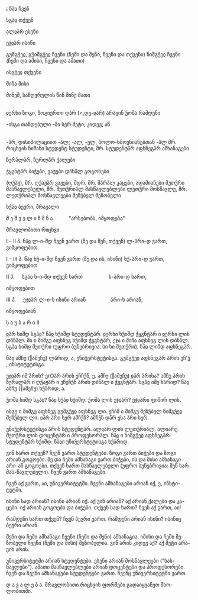 ¡
<span lang="sva">ნა̈ჲ </span>ჩვენ

<span lang="sva">სგა̈ჲ </span>თქვენ

<span lang="sva">ალჲა̈რ </span>ესენი

<span lang="sva">ეჯჲა̈რ </span>ისინი

<span lang="sva">გუშგუ̂ეჲ, გუ̂იშგუ̂ეჲ </span>ჩვენი (ჩემი და შენი, ჩვენი და თქვენი) <span lang="sva">ნიშგუ̂ეჲ </span>ჩვენი (ჩემი და ამისი, ჩვენი და ამათი)

<span lang="sva">ისგუ̂ეჲ </span>თქვენი

<span lang="sva">მიჩა </span>მისი

<span lang="sva">მინეშ</span>, საზღვრულის წინ <span lang="sva">მინე </span>მათი

</div><br clear="all">
<div>
<span lang="sva">ჲერხი </span>ზოგი, ზოგიერთი <span lang="sva">და̄̈რ </span>(&lt;,<span lang="sva">დე-ჲა̈რ</span>) არავინ <span lang="sva">უ̂ოშა </span>რამდენი

-<span lang="sva">ისგა </span>თანდებული -ში <span lang="sva">სერ </span>მეტი; კიდევ; აწ

</div><br clear="all">
-<span lang="sva">ა̈რ</span>, დისიმილაციით -<span lang="sva">ა̈ლ</span>; -<span lang="sva">ალ</span>, -<span lang="sva">ელ</span>, ბოლო-ხმოვნიანებთან -<span lang="sva">ა̄̈ლ </span>მრ. რიცხვის ნიშანი <span lang="sva">სტუდენტ </span>სტუდენტი, მრ. <span lang="sva">სტუდენტა̈რ აფხნეგა̈რ </span>ამხანაგები

<span lang="sva">ზურა̄ლა̈რ, ზურლა̄̈რ </span>ქალები

<span lang="sva">ჭყჷნტა̈რ </span>ბიჭები, ვაჟები <span lang="sva">დი̄ნა̄̈ლ </span>გოგონები

(<span lang="sva">ღუ̂ა̈ჟ</span>), მრ. <span lang="sva">ღუ̂აჟა̈რ </span>ვაჟები, შდრ. მრ. <span lang="sva">მა̄რა̄̈ლ </span>კაცები, ადამიანები <span lang="sva">მუთუ̂რი </span>მასწავლებელი, მრ. <span lang="sva">მუთუ̂რია̈ლ </span>მასწავლებლები <span lang="sva">ლეთუ̂რი </span>მოსწავლე, მრ. <span lang="sva">ლეთუ̂რია̈ლ </span>მოსწავლეები <span lang="sva">მეზუ̂ბელ </span>მეზობელი

<span lang="sva">ხუ̂ა̈ჲ </span>ბევრი, მრავალი

მ ე შ ვ ე ლ ი ზ მ ნ ა &nbsp;&nbsp;&nbsp;&nbsp;&nbsp;&nbsp;&nbsp;&nbsp;&nbsp;&nbsp;"არსებობს, იმყოფება"

მრავლობითი რიცხვი

I – II პ. <span lang="sva">ნა̈ჲ ლ-ი-შდ </span>ჩვენ ვართ (მე და შენ, თქვენ) <span lang="sva">ლ-ა̈რი-დ </span>ვართ, ვიმყოფებით

I – III პ. <span lang="sva">ნა̈ჲ ხუ̂-ი-შდ </span>ჩვენ ვართ (მე და ის, ისინი) <span lang="sva">ხუ̂-ა̈რი-დ </span>ვართ, ვიმყოფებით

II პ. &nbsp;&nbsp;&nbsp;&nbsp;<span lang="sva">სგა̈ჲ ხ</span>-<span lang="sva">ი-შდ </span>თქვენ ხართ &nbsp;&nbsp;&nbsp;&nbsp;&nbsp;&nbsp;&nbsp;&nbsp;&nbsp;&nbsp;&nbsp;&nbsp;&nbsp;&nbsp;&nbsp;&nbsp;&nbsp;<span lang="sva">ხ-ა̈რი-დ </span>ხართ,

იმყოფებით

III პ. &nbsp;&nbsp;&nbsp;&nbsp;<span lang="sva">ეჯჲა̈რ ლ-ი-ხ </span>ისინი არიან &nbsp;&nbsp;&nbsp;&nbsp;&nbsp;&nbsp;&nbsp;&nbsp;&nbsp;&nbsp;&nbsp;&nbsp;&nbsp;&nbsp;&nbsp;&nbsp;<span lang="sva">ა̈რი-ხ </span>არიან,

იმყოფებიან

ს ა უ ბ ა რ ი II

<span lang="sva">ჲა̈რ ხიშდ სგა̈ჲ? ნა̈ჲ ხუ̂იშდ სტუდენტა̈რ. ჲერხი ხუ̂იშდ ჭყჷნტა̈რ ი ჲერხი ლიხ დი̄ნა̄̈ლ. მი ი მიშგუ აფხნეგ ხუ̂იშდ ჭყჷნტა̈რ, ეჯა ი მიჩა აფხნეგ ლიხ დი̄ნა̄̈ლ. სგა̈ჲ ხიშდ მუთუ̂რი (</span>უფრო ბუნებრივია<span lang="sva">: სი ხი მუთუ̂რი). ნა̈ჲ ლიშდ აფხნეგა̈რ.</span>

<span lang="sva">ნა̈ჲ ამჩუ (‖ამეჩუ) ლა̈რიდ, ა, უნიუ̂ერსტეტისგა. გუშგუ̂ეჲ აფხნეგა̈რ ა̈რიხ ეჩ</span><span lang="sva">'</span><span lang="sva">ე̄ , ინსტიტუტისგა.</span>

<span lang="sva">ეჯჲა̈რ იმ</span><span lang="sva">'</span><span lang="sva">ა̄̈რიხ? ე<span class="unknown">г</span><span class="unknown">О</span>ა̈რ ა̈რიხ ე<span class="unknown">ჩ</span><span class="unknown">ჩ</span>უ̄ნ, ე. ამჩუ (‖ამეჩუ) ჲა̈რ ა̈რიხა? ამჩუ ა̈რიხ ზურალა̄̈რ ი ღუ̂აჟა̈რ ი ეჩეჩუ̄ნ ა̈რიხ დი̄ნა̄̈ლ ი ჭყჷნტა̈რ. სგა̈ჲ იმე ხა̈რიდ? ნა̈ჲ ამჩუ (‖ამეჩუ) ხუ̂ა̈რიდ, ა.</span>

<span lang="sva">უ̂ოშა ხიშდ სგა̈ჲ? ნა̈ჲ ხუ̂ა̈ჲ ხუ̂იშდ. უ̂ოშა ლიხ ეჯჲა̈რ? ეჯჲა̈რი ფიშირ ლიხ.</span>

<span lang="sva">ისგუ ი მიშგუ აფხნეგ გუშგუ̂ეჲ აფხნეგ ლი. ეჩი̄შ ი მიშგუ მეზუ̂ბელ ნიშგუ̂ეჲ მეზუ̂ბელ ლი. ჲა̈რ ა̈რი სერ ამჩუ̄ნ? ამჩუ̄ნ და̄̈რ ესა ა̈რი სერ.</span>

<span lang="sva">უნიუ̂ერსტეტისგა ა̈რიხ სტუდენტა̈რ. ალჲა̈რ ლიხ ლეთუ̂რია̈ლ. ალიარე მუთუ̂რი ლიხ დოცენტა̈რ ი პროფესორა̈ლ. ნა̈ჲ ი ნიშგუ̂ეჲ აფხნეგა̈რ სტუდენტა̈რ ხუ̂იშდ. ნა̈ჲი უნიუ̂ერსტეტისგა ხუ̂ა̈რიდ.</span>

ვინ ხართ თქვენ? ჩვენ ვართ სტუდენტები. ზოგი ვართ ბიჭები და ზოგი არიან გოგოები. მე და ჩემი ამხანაგი ვართ ბიჭები, ის და მისი ამხანაგი არი-ან გოგოები. თქვენ ხართ მასწავლებელი (უფრო ბუნებრივია: შენ ხარ მას-წავლებელი). ჩვენ ვართ ამხანაგები.

ჩვენ აქ ვართ, აი, უნივერსიტეტში. ჩვენი ამხანაგები არიან იქ, ე, ინსტი-ტუტში.

ისინი სად არიან? ისინი არიან იქ. აქ ვინ არიან? აქ არიან ქალები და კა-ცები. იქ არიან გოგოები და ბიჭები. თქვენ სად ხართ? ჩვენ აქ ვართ, აი!

რამდენი ხართ თქვენ? ჩვენ ბევრი ვართ. რამდენი არიან ისინი? ისინიც ბევრი არიან.

შენი და ჩემი ამხანაგი ჩვენი (ჩემი და შენი) ამხანაგია. იმისი და ჩემი მე-ზობელი ჩვენი (ჩემი და მისი) მეზობელია. ვინ არის კიდევ აქ? აქ მეტი არა-ვინ არის.

უნივერსიტეტში არიან სტუდენტები. ესენი არიან მოსწავლეები ("სას-წავლები"). ამათი მასწავლებლები არიან დოცენტები და პროფესორები. ჩვენ და ჩვენი ამხანაგები სტუდენტები ვართ. ჩვენც უნივერსიტეტში ვართ.

დ ა ვ ა ლ ე ბ ა. მრავლობითი რიცხვის ფორმები გადაიყვანეთ მხო-ლობითში.

<div>

